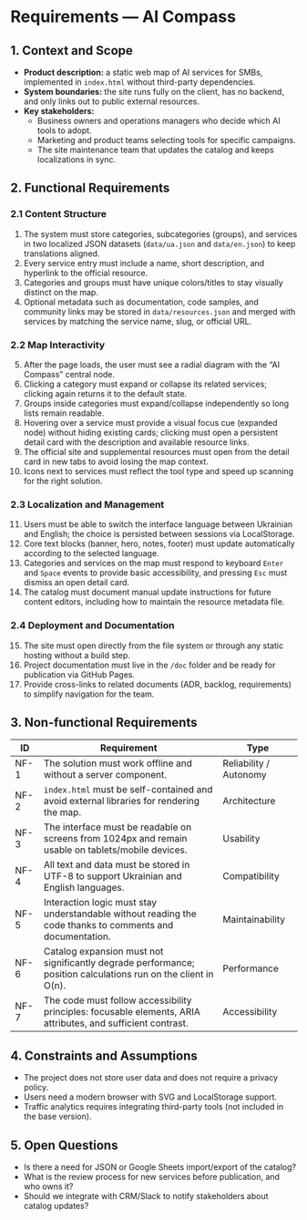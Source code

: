 # Requirements — AI Compass

## 1. Context and Scope
- **Product description:** a static web map of AI services for SMBs, implemented in `index.html` without third-party dependencies.
- **System boundaries:** the site runs fully on the client, has no backend, and only links out to public external resources.
- **Key stakeholders:**
  - Business owners and operations managers who decide which AI tools to adopt.
  - Marketing and product teams selecting tools for specific campaigns.
  - The site maintenance team that updates the catalog and keeps localizations in sync.

## 2. Functional Requirements
### 2.1 Content Structure
1. The system must store categories, subcategories (groups), and services in two localized JSON datasets (`data/ua.json` and `data/en.json`) to keep translations aligned.
2. Every service entry must include a name, short description, and hyperlink to the official resource.
3. Categories and groups must have unique colors/titles to stay visually distinct on the map.
4. Optional metadata such as documentation, code samples, and community links may be stored in `data/resources.json` and merged with services by matching the service name, slug, or official URL.

### 2.2 Map Interactivity
5. After the page loads, the user must see a radial diagram with the “AI Compass” central node.
6. Clicking a category must expand or collapse its related services; clicking again returns it to the default state.
7. Groups inside categories must expand/collapse independently so long lists remain readable.
8. Hovering over a service must provide a visual focus cue (expanded node) without hiding existing cards; clicking must open a persistent detail card with the description and available resource links.
9. The official site and supplemental resources must open from the detail card in new tabs to avoid losing the map context.
10. Icons next to services must reflect the tool type and speed up scanning for the right solution.

### 2.3 Localization and Management
11. Users must be able to switch the interface language between Ukrainian and English; the choice is persisted between sessions via LocalStorage.
12. Core text blocks (banner, hero, notes, footer) must update automatically according to the selected language.
13. Categories and services on the map must respond to keyboard `Enter` and `Space` events to provide basic accessibility, and pressing `Esc` must dismiss an open detail card.
14. The catalog must document manual update instructions for future content editors, including how to maintain the resource metadata file.

### 2.4 Deployment and Documentation
15. The site must open directly from the file system or through any static hosting without a build step.
16. Project documentation must live in the `/doc` folder and be ready for publication via GitHub Pages.
17. Provide cross-links to related documents (ADR, backlog, requirements) to simplify navigation for the team.

## 3. Non-functional Requirements
| ID | Requirement | Type |
| --- | --- | --- |
| NF-1 | The solution must work offline and without a server component. | Reliability / Autonomy |
| NF-2 | `index.html` must be self-contained and avoid external libraries for rendering the map. | Architecture |
| NF-3 | The interface must be readable on screens from 1024px and remain usable on tablets/mobile devices. | Usability |
| NF-4 | All text and data must be stored in UTF-8 to support Ukrainian and English languages. | Compatibility |
| NF-5 | Interaction logic must stay understandable without reading the code thanks to comments and documentation. | Maintainability |
| NF-6 | Catalog expansion must not significantly degrade performance; position calculations run on the client in O(n). | Performance |
| NF-7 | The code must follow accessibility principles: focusable elements, ARIA attributes, and sufficient contrast. | Accessibility |

## 4. Constraints and Assumptions
- The project does not store user data and does not require a privacy policy.
- Users need a modern browser with SVG and LocalStorage support.
- Traffic analytics requires integrating third-party tools (not included in the base version).

## 5. Open Questions
- Is there a need for JSON or Google Sheets import/export of the catalog?
- What is the review process for new services before publication, and who owns it?
- Should we integrate with CRM/Slack to notify stakeholders about catalog updates?
